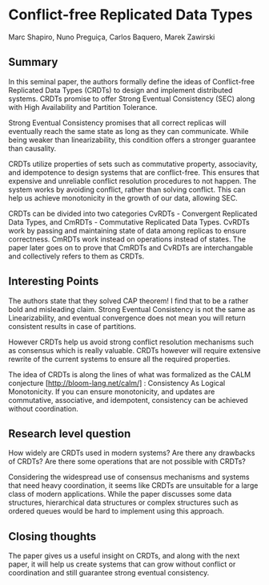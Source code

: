 # Conflict-free Replicated Data Types

Marc Shapiro, Nuno Preguiça, Carlos Baquero, Marek Zawirski

## Summary

In this seminal paper, the authors formally define the ideas of 
Conflict-free Replicated Data Types (CRDTs) to design and implement 
distributed systems. CRDTs promise to offer Strong Eventual Consistency 
(SEC) along with High Availability and Partition Tolerance.

Strong Eventual Consistency promises that all correct replicas will 
eventually reach the same state as long as they can communicate. While being
weaker than linearizability, this condition offers a stronger guarantee than
causality.

CRDTs utilize properties of sets such as commutative property, associavity,
and idempotence to design systems that are conflict-free. This ensures that
expensive and unreliable conflict resolution procedures to not happen. The
system works by avoiding conflict, rather than solving conflict. This can 
help us achieve monotonicity in the growth of our data, allowing SEC.

CRDTs can be divided into two categories CvRDTs - Convergent Replicated Data
Types, and CmRDTs - Commutative Replicated Data Types. CvRDTs work by 
passing and maintaining state of data among replicas to ensure correctness.
CmRDTs work instead on operations instead of states. The paper later goes 
on to prove that CmRDTs and CvRDTs are interchangable and collectively 
refers to them as CRDTs.
 
## Interesting Points

The authors state that they solved CAP theorem! I find that to be a rather 
bold and misleading claim. Strong Eventual Consistency is not the same as
Linearizability, and eventual convergence does not mean you will return 
consistent results in case of partitions. 

However CRDTs help us avoid strong conflict resolution mechanisms such as
consensus which is really valuable. CRDTs however will require extensive 
rewrite of the current systems to ensure all the required properties. 

The idea of CRDTs is along the lines of what was formalized as the CALM
conjecture [http://bloom-lang.net/calm/] : Consistency As Logical Monotonicity. If you can ensure
monotonicity, and updates are commutative, associative, and idempotent,
consistency can be achieved without coordination. 

## Research level question

How widely are CRDTs used in modern systems? Are there any drawbacks of
CRDTs? Are there some operations that are not possible with CRDTs?

Considering the widespread use of consensus mechanisms and systems that
need heavy coordination, it seems like CRDTs are unsuitable for 
a large class of modern applications. While the paper discusses some data
structures, hierarchical data structures or complex structures such as
ordered queues would be hard to implement using this approach.

## Closing thoughts

The paper gives us a useful insight on CRDTs, and along with the next paper,
it will help us create systems that can grow without conflict or 
coordination and still guarantee strong eventual consistency.

